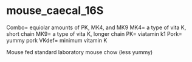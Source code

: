# mouse_caecal_16S

Combo= equiolar amounts of PK, MK4, and MK9
MK4= a type of vita K, short chain
MK9= a type of vita K, longer chain
PK= viatamin k1
Pork= yummy pork
VKdef= minimum vitamin K

Mouse fed standard laboratory mouse chow (less yummy)
